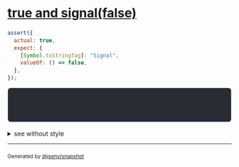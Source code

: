 # [true and signal(false)](../../wrapped_value.test.js#L168)

```js
assert({
  actual: true,
  expect: {
    [Symbol.toStringTag]: "Signal",
    valueOf: () => false,
  },
});
```

![img](throw.svg)

<details>
  <summary>see without style</summary>

```console
AssertionError: actual and expect are different

actual: true
expect: Signal(false)
```

</details>


---

<sub>
  Generated by <a href="https://github.com/jsenv/core/tree/main/packages/tooling/snapshot">@jsenv/snapshot</a>
</sub>
